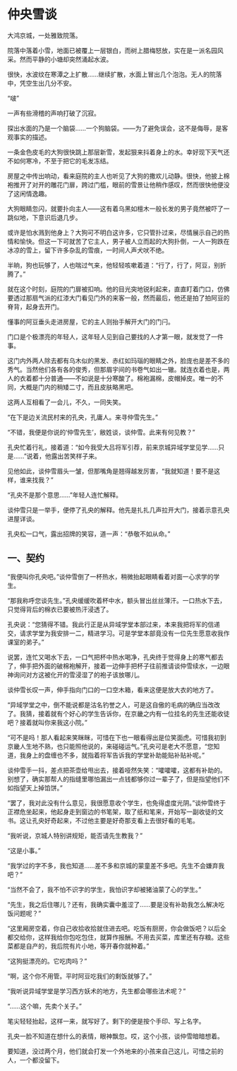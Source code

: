 # 仲央雪谈

大鸿京城，一处雅致院落。

院落中落着小雪，地面已被覆上一层银白，而树上腊梅怒放，实在是一派名园风采。然而平静的小塘却突然涌起水波。

很快，水波纹在寒潭之上扩散……继续扩散，水面上冒出几个泡泡。无人的院落中，凭空生出几分不安。

“啵”

一声有些滑稽的声响打破了沉寂。

探出水面的乃是一个脑袋……一个狗脑袋。——为了避免误会，这不是侮辱，是客观事实的描述。

一条金色皮毛的大狗很快跳上那层新雪，发起狠来抖着身上的水。幸好现下天气还不如何寒冷，不至于把它的毛发冻结。

房屋之中传出响动，看来庭院的主人也听见了大狗的撒欢儿动静。很快，他披上棉袍推开了对开的雕花门扉，跨过门槛，眼前的雪景让他稍作感叹，然而很快他便没了这闲情逸趣。

大狗眼睛忽闪，就要扑向主人——这有着乌黑如檀木一般长发的男子竟然被吓了一跳似地，下意识后退几步。

或许是怕水溅到他身上？大狗可不明白这许多，它只管扑过来，尽情展示自己的热情和愉快。但这一下可就苦了它主人，男子被人立而起的大狗扑倒，一人一狗跌在冰凉的雪上，留下许多杂乱的雪痕，一时间人声犬吠不绝。

半晌，狗也玩够了，人也喘过气来，他轻轻咳嗽着道：“行了，行了，阿豆，别折腾了。”

就在这个时刻，庭院的门扉被扣响。他的目光突地锐利起来，直直盯着门口，仿佛要透过那扇气派的红漆大门看见门外的来客一般，然而最后，他还是拍了拍阿豆的脊背，起身去开门。

懂事的阿豆垂头走进房屋，它的主人则抬手解开大门的门闩。

门口是个极漂亮的年轻人，这年轻人见到自己要找的人才第一眼，就发觉了一件事。

这门内外两人除去都有乌木似的黑发、赤红如玛瑙的眼睛之外，脸庞也是差不多的秀气。当然他们各有各的俊秀，但那眉宇间的书卷气如出一辙。就连衣着也是，两人的衣着都十分普通——不如说是十分寒酸了。棉袍漏棉，皮帽掉皮。唯一的不同，大概是门内的稍矮二寸，而且皮肤略黑吧。

这两人互相看了一会儿，不久，一同失笑。

“在下是边关流民村来的孔央，孔庸人。来寻仲雪先生。”

“不错，我便是你说的‘仲雪先生’，敝姓谈，谈仲雪。此来有何见教？”

孔央忙着行礼，接着道：“如今我受大吕将军引荐，前来京城异域学堂见学……只是……”说着，他露出苦笑样子来。

见他如此，谈仲雪眉头一皱，但那嘴角是翘得越发厉害，“我就知道！要不是这样，谁来找我？”

“孔央不是那个意思……”年轻人连忙解释。

谈仲雪只是一举手，便停了孔央的解释。他先是扎扎几声拉开大门，接着示意孔央进屋详谈。

孔央松一口气，露出招牌的笑容，道一声：“恭敬不如从命。”

## 一、契约

“我便叫你孔央吧。”谈仲雪倒了一杯热水，稍微抬起眼睛看着对面一心求学的学生。

“那我称呼您谈先生。”孔央缓缓吹着杯中水，额头冒出丝丝薄汗。一口热水下去，只觉得背后的棉衣已要被热汗浸透了。

孔央说：“您猜得不错。我此行正是从异域学堂本部过来，本来我把将军的信递交，请求学堂为我安排一二，精进学习。可是学堂本部竟没有一位先生愿意收我作课室的弟子。”

说罢，连忙又喝水下去，一口气把杯中热水喝净，孔央终于觉得身上的寒气都去了，伸手把外面的破棉袍解开，接着一边伸手把杯子往前推请谈仲雪续水，一边眼神询问对方这被化开的雪浸湿了的袍子该放哪儿。

谈仲雪长叹一声，伸手指向门口的一口空木箱，看来这便是放大衣的地方了。

“异域学堂之中，倒不能说都是沽名钓誉之人，可是这自傲的毛病的确应当改改了。我猜，接着就有个好心的学生告诉你，在京畿之内有一位挂名的先生还能收徒吧？接着就叫你来我这小院。”

“可不是吗！那人看起来笑眯眯，可惜在下也一眼看得出是位笑面虎。可惜我初到京畿人生地不熟，也只能照他说的，来碰碰运气。”孔央可是老大不愿意，“您知道，我身上的盘缠也不多，就指着将军告诉我的学堂补助能贴补贴补呢。”

谈仲雪手一抖，差点把茶壶给甩出去，接着哑然失笑：“嚯嚯嚯，这都有补助的。别想了，确实那帮人的指缝里哪怕漏出一点钱都够你过一辈子了，但是指望他们不如指望天上掉馅饼。”

“罢了，我对此没有什么意见，我很愿意收个学生，也免得虚度光阴。”谈仲雪终于正襟危坐起来，他起身走到窗边的书笔架，取了纸和笔来，开始写一副收徒的文书。这让孔央好奇起来，不过他主要是好奇那支看上去很好看的毛笔。

“我听说，京城人特别讲规矩，能否请先生教我？”

“这是小事。”

“我学过的字不多，我也知道……差不多和京城的蒙童差不多吧。先生不会嫌弃我吧？”

“当然不会了，我不怕不识字的学生，我怕识字却被猪油蒙了心的学生。”

“先生，我之后住哪儿？还有，我确实囊中羞涩了……要是没有补助我怎么解决吃饭问题呢？”

“这里厢房空着，你自己收拾收拾就住进去吧。吃饭有厨房，你会做饭吧？以后全都交给你，这样我给你包吃包住，就算作报酬。不用去买菜，库里还有存粮。这些菜都是自产的，我后院有片小地，等开春你就种着。”

“这狗挺漂亮的。它吃肉吗？”

“啊，这个你不用管。平时阿豆吃我们的剩饭就够了。”

“我听说异域学堂是学习西方妖术的地方，先生都会哪些法术呢？”

“……这个嘛，先卖个关子。”

笔尖轻轻抬起，这样一来，就写好了。剩下的便是按个手印、写上名字。

孔央一脸不知道在想什么的表情，眼神飘忽。哎，这个小孩，谈仲雪暗暗想着。

要知道，没过两个月，他们就会打发一个外地来的小孩来自己这儿，可惜之前的人，一个都没留下。
